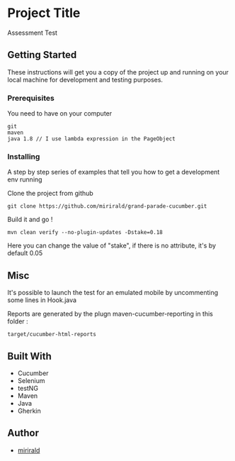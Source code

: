 # Project Title

Assessment Test

## Getting Started

These instructions will get you a copy of the project up and running on your local machine for development and testing purposes.

### Prerequisites

You need to have on your computer
```
git
maven
java 1.8 // I use lambda expression in the PageObject
```

### Installing

A step by step series of examples that tell you how to get a development env running

Clone the project from github

```
git clone https://github.com/mirirald/grand-parade-cucumber.git
```

Build it and go !
```
mvn clean verify --no-plugin-updates -Dstake=0.18
```
Here you can change the value of "stake", if there is no attribute, it's by default 0.05


## Misc

It's possible to launch the test for an emulated mobile by uncommenting some lines in Hook.java

Reports are generated by the plugn maven-cucumber-reporting in this folder :
```
target/cucumber-html-reports
```

## Built With

* Cucumber
* Selenium
* testNG
* Maven
* Java
* Gherkin

## Author

* [mirirald](https://github.com/mirirald)

